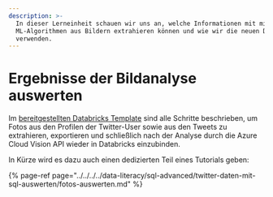 ```yaml
---
description: >-
  In dieser Lerneinheit schauen wir uns an, welche Informationen mit mittels
  ML-Algorithmen aus Bildern extrahieren können und wie wir die neuen Daten
  verwenden.
---
```


# Ergebnisse der Bildanalyse auswerten

Im [bereitgestellten Databricks Template](https://winf-hsos.github.io/databricks-notebooks/big-data-analytics/Image%20Analytics%20mit%20Azure%20ML.html) sind alle Schritte beschrieben, um Fotos aus den Profilen der Twitter-User sowie aus den Tweets zu extrahieren, exportieren und schließlich nach der Analyse durch die Azure Cloud Vision API wieder in Databricks einzubinden.

In Kürze wird es dazu auch einen dedizierten Teil eines Tutorials geben:

{% page-ref page="../../../../data-literacy/sql-advanced/twitter-daten-mit-sql-auswerten/fotos-auswerten.md" %}

